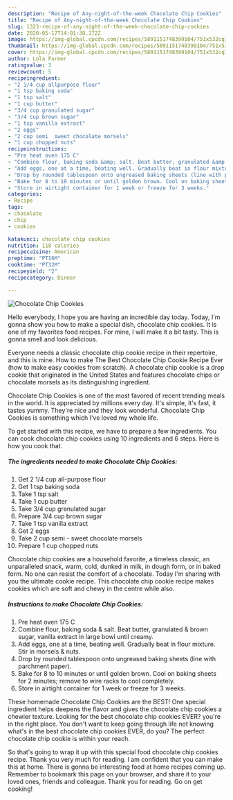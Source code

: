 ```yaml
---
description: "Recipe of Any-night-of-the-week Chocolate Chip Cookies"
title: "Recipe of Any-night-of-the-week Chocolate Chip Cookies"
slug: 1323-recipe-of-any-night-of-the-week-chocolate-chip-cookies
date: 2020-05-17T14:01:38.172Z
image: https://img-global.cpcdn.com/recipes/5891151748399104/751x532cq70/chocolate-chip-cookies-recipe-main-photo.jpg
thumbnail: https://img-global.cpcdn.com/recipes/5891151748399104/751x532cq70/chocolate-chip-cookies-recipe-main-photo.jpg
cover: https://img-global.cpcdn.com/recipes/5891151748399104/751x532cq70/chocolate-chip-cookies-recipe-main-photo.jpg
author: Lola Farmer
ratingvalue: 3
reviewcount: 5
recipeingredient:
- "2 1/4 cup allpurpose flour"
- "1 tsp baking soda"
- "1 tsp salt"
- "1 cup butter"
- "3/4 cup granulated sugar"
- "3/4 cup brown sugar"
- "1 tsp vanilla extract"
- "2 eggs"
- "2 cup semi  sweet chocolate morsels"
- "1 cup chopped nuts"
recipeinstructions:
- "Pre heat oven 175 C"
- "Combine flour, baking soda &amp; salt. Beat butter, granulated &amp; brown sugar, vanilla extract in large bowl until creamy."
- "Add eggs, one at a time, beating well. Gradually beat in flour mixture. Stir in morsels &amp; nuts."
- "Drop by rounded tablespoon onto ungreased baking sheets (line with parchment paper)."
- "Bake for 8 to 10 minutes or until golden brown. Cool on baking sheets for 2 minutes; remove to wire racks to cool completely."
- "Store in airtight container for 1 week or freeze for 3 weeks."
categories:
- Recipe
tags:
- chocolate
- chip
- cookies

katakunci: chocolate chip cookies 
nutrition: 118 calories
recipecuisine: American
preptime: "PT16M"
cooktime: "PT32M"
recipeyield: "2"
recipecategory: Dinner

---
```



![Chocolate Chip Cookies](https://img-global.cpcdn.com/recipes/5891151748399104/751x532cq70/chocolate-chip-cookies-recipe-main-photo.jpg)

Hello everybody, I hope you are having an incredible day today. Today, I'm gonna show you how to make a special dish, chocolate chip cookies. It is one of my favorites food recipes. For mine, I will make it a bit tasty. This is gonna smell and look delicious.

Everyone needs a classic chocolate chip cookie recipe in their repertoire, and this is mine. How to make The Best Chocolate Chip Cookie Recipe Ever (how to make easy cookies from scratch). A chocolate chip cookie is a drop cookie that originated in the United States and features chocolate chips or chocolate morsels as its distinguishing ingredient.

Chocolate Chip Cookies is one of the most favored of recent trending meals in the world. It is appreciated by millions every day. It's simple, it's fast, it tastes yummy. They're nice and they look wonderful. Chocolate Chip Cookies is something which I've loved my whole life.


To get started with this recipe, we have to prepare a few ingredients. You can cook chocolate chip cookies using 10 ingredients and 6 steps. Here is how you cook that.

<!--inarticleads1-->

##### The ingredients needed to make Chocolate Chip Cookies:

1. Get 2 1/4 cup all-purpose flour
1. Get 1 tsp baking soda
1. Take 1 tsp salt
1. Take 1 cup butter
1. Take 3/4 cup granulated sugar
1. Prepare 3/4 cup brown sugar
1. Take 1 tsp vanilla extract
1. Get 2 eggs
1. Take 2 cup semi - sweet chocolate morsels
1. Prepare 1 cup chopped nuts


Chocolate chip cookies are a household favorite, a timeless classic, an unparalleled snack, warm, cold, dunked in milk, in dough form, or in baked form. No one can resist the comfort of a chocolate. Today I&#39;m sharing with you the ultimate cookie recipe. This chocolate chip cookie recipe makes cookies which are soft and chewy in the centre while also. 

<!--inarticleads2-->

##### Instructions to make Chocolate Chip Cookies:

1. Pre heat oven 175 C
1. Combine flour, baking soda &amp; salt. Beat butter, granulated &amp; brown sugar, vanilla extract in large bowl until creamy.
1. Add eggs, one at a time, beating well. Gradually beat in flour mixture. Stir in morsels &amp; nuts.
1. Drop by rounded tablespoon onto ungreased baking sheets (line with parchment paper).
1. Bake for 8 to 10 minutes or until golden brown. Cool on baking sheets for 2 minutes; remove to wire racks to cool completely.
1. Store in airtight container for 1 week or freeze for 3 weeks.


These homemade Chocolate Chip Cookies are the BEST! One special ingredient helps deepens the flavor and gives the chocolate chip cookies a chewier texture. Looking for the best chocolate chip cookies EVER? you&#39;re in the right place. You don&#39;t want to keep going through life not knowing what&#39;s in the best chocolate chip cookies EVER, do you? The perfect chocolate chip cookie is within your reach. 

So that's going to wrap it up with this special food chocolate chip cookies recipe. Thank you very much for reading. I am confident that you can make this at home. There is gonna be interesting food at home recipes coming up. Remember to bookmark this page on your browser, and share it to your loved ones, friends and colleague. Thank you for reading. Go on get cooking!
